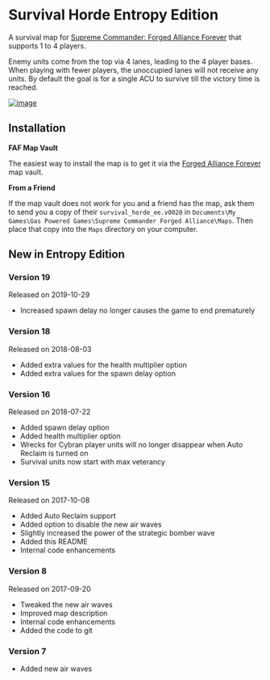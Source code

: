 # Survival Horde Entropy Edition

A survival map for [Supreme Commander: Forged Alliance Forever][FAF] that supports 1 to 4 players.

Enemy units come from the top via 4 lanes, leading to the 4 player bases. When playing with
fewer players, the unoccupied lanes will not receive any units. By default the goal is for a
single ACU to survive till the victory time is reached.

[![image](https://user-images.githubusercontent.com/146040/43050248-d685e464-8e05-11e8-81d2-6e4ffc07af53.png)](https://youtu.be/o9RB0UWyzjI?t=9)

## Installation

**FAF Map Vault**

The easiest way to install the map is to get it via the [Forged Alliance Forever][FAF] map vault.

**From a Friend**

If the map vault does not work for you and a friend has the map, ask them to send you a copy
of their `survival_horde_ee.v0020` in `Documents\My Games\Gas Powered Games\Supreme Commander Forged Alliance\Maps`.
Then place that copy into the `Maps` directory on your computer.

## New in Entropy Edition

### Version 19

Released on 2019-10-29

* Increased spawn delay no longer causes the game to end prematurely

### Version 18

Released on 2018-08-03

* Added extra values for the health multiplier option
* Added extra values for the spawn delay option

### Version 16

Released on 2018-07-22

* Added spawn delay option
* Added health multiplier option
* Wrecks for Cybran player units will no longer disappear when Auto Reclaim is turned on
* Survival units now start with max veterancy

### Version 15

Released on 2017-10-08

* Added Auto Reclaim support
* Added option to disable the new air waves
* Slightly increased the power of the strategic bomber wave
* Added this README
* Internal code enhancements

### Version 8

Released on 2017-09-20

* Tweaked the new air waves
* Improved map description
* Internal code enhancements
* Added the code to git

### Version 7

* Added new air waves

[FAF]: http://www.faforever.com/
